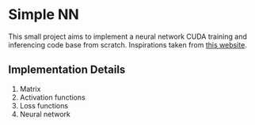 # Simple NN

This small project aims to implement a neural network CUDA training and inferencing code base from scratch. Inspirations taken from [this website](https://luniak.io/cuda-neural-network-implementation-part-1).

## Implementation Details
1. Matrix
2. Activation functions
3. Loss functions
4. Neural network